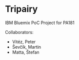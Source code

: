 # Tripairy
IBM Bluemix PoC Project for PA181

Collaborators:
- Vitéz, Peter
- Ševčík, Martin
- Matta, Štefan

